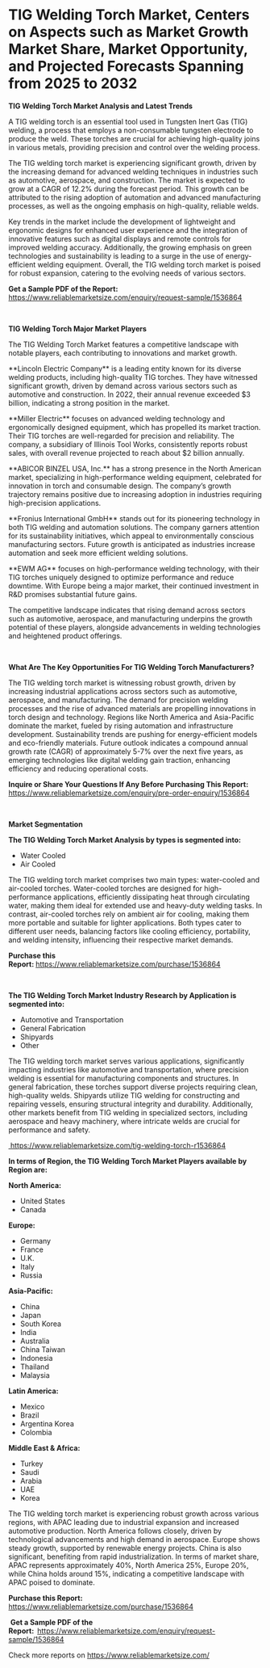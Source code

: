 <p><h1>TIG Welding Torch Market, Centers on Aspects such as Market Growth Market Share, Market Opportunity, and Projected Forecasts Spanning from 2025 to 2032</h1></p><p><strong>TIG Welding Torch Market Analysis and Latest Trends</strong></p>
<p><p>A TIG welding torch is an essential tool used in Tungsten Inert Gas (TIG) welding, a process that employs a non-consumable tungsten electrode to produce the weld. These torches are crucial for achieving high-quality joins in various metals, providing precision and control over the welding process.</p><p>The TIG welding torch market is experiencing significant growth, driven by the increasing demand for advanced welding techniques in industries such as automotive, aerospace, and construction. The market is expected to grow at a CAGR of 12.2% during the forecast period. This growth can be attributed to the rising adoption of automation and advanced manufacturing processes, as well as the ongoing emphasis on high-quality, reliable welds.</p><p>Key trends in the market include the development of lightweight and ergonomic designs for enhanced user experience and the integration of innovative features such as digital displays and remote controls for improved welding accuracy. Additionally, the growing emphasis on green technologies and sustainability is leading to a surge in the use of energy-efficient welding equipment. Overall, the TIG welding torch market is poised for robust expansion, catering to the evolving needs of various sectors.</p></p>
<p><strong>Get a Sample PDF of the Report:&nbsp;</strong> <a href="https://www.reliablemarketsize.com/enquiry/request-sample/1536864?utm_campaign=2212&utm_medium=2&utm_source=Github&utm_content=ia&utm_term=22022025&utm_id=tig-welding-torch">https://www.reliablemarketsize.com/enquiry/request-sample/1536864</a></p>
<p>&nbsp;</p>
<p><strong>TIG Welding Torch Major Market Players</strong></p>
<p><p>The TIG Welding Torch Market features a competitive landscape with notable players, each contributing to innovations and market growth. </p><p>**Lincoln Electric Company** is a leading entity known for its diverse welding products, including high-quality TIG torches. They have witnessed significant growth, driven by demand across various sectors such as automotive and construction. In 2022, their annual revenue exceeded $3 billion, indicating a strong position in the market.</p><p>**Miller Electric** focuses on advanced welding technology and ergonomically designed equipment, which has propelled its market traction. Their TIG torches are well-regarded for precision and reliability. The company, a subsidiary of Illinois Tool Works, consistently reports robust sales, with overall revenue projected to reach about $2 billion annually.</p><p>**ABICOR BINZEL USA, Inc.** has a strong presence in the North American market, specializing in high-performance welding equipment, celebrated for innovation in torch and consumable design. The company’s growth trajectory remains positive due to increasing adoption in industries requiring high-precision applications.</p><p>**Fronius International GmbH** stands out for its pioneering technology in both TIG welding and automation solutions. The company garners attention for its sustainability initiatives, which appeal to environmentally conscious manufacturing sectors. Future growth is anticipated as industries increase automation and seek more efficient welding solutions.</p><p>**EWM AG** focuses on high-performance welding technology, with their TIG torches uniquely designed to optimize performance and reduce downtime. With Europe being a major market, their continued investment in R&D promises substantial future gains.</p><p>The competitive landscape indicates that rising demand across sectors such as automotive, aerospace, and manufacturing underpins the growth potential of these players, alongside advancements in welding technologies and heightened product offerings.</p></p>
<p>&nbsp;</p>
<p><strong>What Are The Key Opportunities For TIG Welding Torch Manufacturers?</strong></p>
<p><p>The TIG welding torch market is witnessing robust growth, driven by increasing industrial applications across sectors such as automotive, aerospace, and manufacturing. The demand for precision welding processes and the rise of advanced materials are propelling innovations in torch design and technology. Regions like North America and Asia-Pacific dominate the market, fueled by rising automation and infrastructure development. Sustainability trends are pushing for energy-efficient models and eco-friendly materials. Future outlook indicates a compound annual growth rate (CAGR) of approximately 5-7% over the next five years, as emerging technologies like digital welding gain traction, enhancing efficiency and reducing operational costs.</p></p>
<p><strong>Inquire or Share Your Questions If Any Before Purchasing This Report:</strong> <a href="https://www.reliablemarketsize.com/enquiry/pre-order-enquiry/1536864?utm_campaign=2212&utm_medium=2&utm_source=Github&utm_content=ia&utm_term=22022025&utm_id=tig-welding-torch">https://www.reliablemarketsize.com/enquiry/pre-order-enquiry/1536864</a></p>
<p>&nbsp;</p>
<p><strong>Market Segmentation</strong></p>
<p><strong>The TIG Welding Torch Market Analysis by types is segmented into:</strong></p>
<p><ul><li>Water Cooled</li><li>Air Cooled</li></ul></p>
<p><p>The TIG welding torch market comprises two main types: water-cooled and air-cooled torches. Water-cooled torches are designed for high-performance applications, efficiently dissipating heat through circulating water, making them ideal for extended use and heavy-duty welding tasks. In contrast, air-cooled torches rely on ambient air for cooling, making them more portable and suitable for lighter applications. Both types cater to different user needs, balancing factors like cooling efficiency, portability, and welding intensity, influencing their respective market demands.</p></p>
<p><strong>Purchase this Report:&nbsp;</strong><a href="https://www.reliablemarketsize.com/purchase/1536864?utm_campaign=2212&utm_medium=2&utm_source=Github&utm_content=ia&utm_term=22022025&utm_id=tig-welding-torch">https://www.reliablemarketsize.com/purchase/1536864</a></p>
<p>&nbsp;</p>
<p><strong>The TIG Welding Torch Market Industry Research by Application is segmented into:</strong></p>
<p><ul><li>Automotive and Transportation</li><li>General Fabrication</li><li>Shipyards</li><li>Other</li></ul></p>
<p><p>The TIG welding torch market serves various applications, significantly impacting industries like automotive and transportation, where precision welding is essential for manufacturing components and structures. In general fabrication, these torches support diverse projects requiring clean, high-quality welds. Shipyards utilize TIG welding for constructing and repairing vessels, ensuring structural integrity and durability. Additionally, other markets benefit from TIG welding in specialized sectors, including aerospace and heavy machinery, where intricate welds are crucial for performance and safety.</p></p>
<p><a href="https://www.reliablemarketsize.com/tig-welding-torch-r1536864?utm_campaign=2212&utm_medium=2&utm_source=Github&utm_content=ia&utm_term=22022025&utm_id=tig-welding-torch">&nbsp;https://www.reliablemarketsize.com/tig-welding-torch-r1536864</a></p>
<p><strong>In terms of Region, the TIG Welding Torch Market Players available by Region are:</strong></p>
<p>
    <p> <strong> North America: </strong>
        <ul>
            <li>United States</li>
            <li>Canada</li>
        </ul>
        </p> 
    <p> <strong> Europe: </strong>
        <ul>
            <li>Germany</li>
            <li>France</li>
            <li>U.K.</li>
            <li>Italy</li>
            <li>Russia</li>
        </ul>
        </p> 
    <p> <strong> Asia-Pacific: </strong>
        <ul>
            <li>China</li>
            <li>Japan</li>
            <li>South Korea</li>
            <li>India</li>
            <li>Australia</li>
            <li>China Taiwan</li>
            <li>Indonesia</li>
            <li>Thailand</li>
            <li>Malaysia</li>
        </ul>
        </p> 
    <p> <strong> Latin America: </strong>
        <ul>
            <li>Mexico</li>
            <li>Brazil</li>
            <li>Argentina Korea</li>
            <li>Colombia</li>
        </ul>
        </p> 
    <p> <strong> Middle East & Africa: </strong>
        <ul>
            <li>Turkey</li>
            <li>Saudi</li>
            <li>Arabia</li>
            <li>UAE</li>
            <li>Korea</li>
        </ul>
    </p>
    </p>
<p><p>The TIG welding torch market is experiencing robust growth across various regions, with APAC leading due to industrial expansion and increased automotive production. North America follows closely, driven by technological advancements and high demand in aerospace. Europe shows steady growth, supported by renewable energy projects. China is also significant, benefiting from rapid industrialization. In terms of market share, APAC represents approximately 40%, North America 25%, Europe 20%, while China holds around 15%, indicating a competitive landscape with APAC poised to dominate.</p></p>
<p><strong>Purchase this Report: </strong><a href="https://www.reliablemarketsize.com/purchase/1536864?utm_campaign=2212&utm_medium=2&utm_source=Github&utm_content=ia&utm_term=22022025&utm_id=tig-welding-torch">https://www.reliablemarketsize.com/purchase/1536864</a></p>
<p>&nbsp;<strong>Get a Sample PDF of the Report:&nbsp;&nbsp;</strong><a href="https://www.reliablemarketsize.com/enquiry/request-sample/1536864?utm_campaign=2212&utm_medium=2&utm_source=Github&utm_content=ia&utm_term=22022025&utm_id=tig-welding-torch">https://www.reliablemarketsize.com/enquiry/request-sample/1536864</a></p>
<p><strong></strong></p>
<p>Check more reports on <a href="https://www.reliablemarketsize.com/?utm_campaign=2212&utm_medium=2&utm_source=Github&utm_content=ia&utm_term=22022025&utm_id=tig-welding-torch">https://www.reliablemarketsize.com/</a></p>